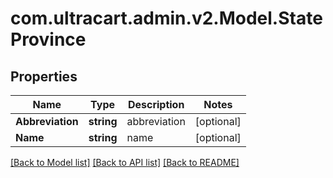 
# com.ultracart.admin.v2.Model.StateProvince

## Properties

Name | Type | Description | Notes
------------ | ------------- | ------------- | -------------
**Abbreviation** | **string** | abbreviation | [optional] 
**Name** | **string** | name | [optional] 

[[Back to Model list]](../README.md#documentation-for-models)
[[Back to API list]](../README.md#documentation-for-api-endpoints)
[[Back to README]](../README.md)

